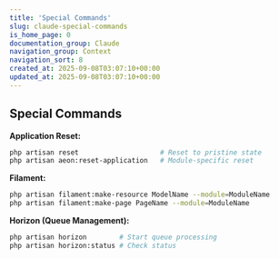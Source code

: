 ```yaml
---
title: 'Special Commands'
slug: claude-special-commands
is_home_page: 0
documentation_group: Claude
navigation_group: Context
navigation_sort: 8
created_at: 2025-09-08T03:07:10+00:00
updated_at: 2025-09-08T03:07:10+00:00
---
```

## Special Commands

**Application Reset:**

```bash
php artisan reset                    # Reset to pristine state
php artisan aeon:reset-application   # Module-specific reset
```

**Filament:**

```bash
php artisan filament:make-resource ModelName --module=ModuleName
php artisan filament:make-page PageName --module=ModuleName
```

**Horizon (Queue Management):**

```bash
php artisan horizon        # Start queue processing
php artisan horizon:status # Check status
```